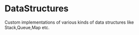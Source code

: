 # DataStructures
Custom implementations of various kinds of data structures like Stack,Queue,Map etc.
